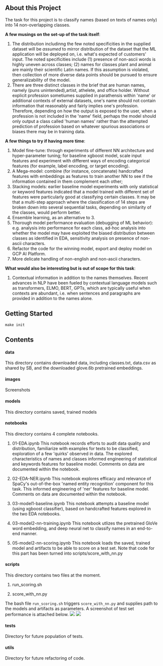 ## About this Project

The task for this project is to classify names (based on texts of names only) into 14 non-overlapping classes.

**A few musings on the set-up of the task itself**:
1. The distribution includinng the few noted specificities in the supplied dataset will be _assumed_ to mirror distribution of the dataset that the ML application will be deployed on, i.e. what's expected of customers' input. The noted specificities include (1) presence of non-ascii words is highly uneven across classes; (2) names for classes plant and animal are mainly their scientific Latin names. If this assumption is violated, then collection of more diverse data points  should be pursued to ensure generalizability of the model.
2. There are three distinct classes in the brief that are human names, namely (puns unintended),artist, athelete, and office holder. Without explicit profession sometiumes supplied in parathensis within 'name' or additional contexts of external datasets, one's name should not contain information that reasonably and fairly implies one's profession. Therefore, depending on how the output is exposed to the user, when a profession is not included in the 'name' field, perhaps the model should only output a class called 'human names' rather than the attempted prediction of profession based on whatever spurious associations or biases there may be in training data.


**A few things to try if having more time**:
1. Model fine-tune: through experiments of different NN architecture and hyper-parameter tuning; for baseline xgboost model, scale input features and experiment with different ways of encoding categorical features (for example, label encoding, or target encoding).
2. A Mega-model: combine (for instance, concatenate) handcrafted features with embeddings as features to train another NN to see if the information contained in them complement each other;
3. Stacking models: earlier baseline model experiments with only statistical or keyword features indicated that a model trained with different set of features were particularly good at classifying certain classes. It may be that a multi-step approach where the classification of 14 steps are broken down into several sequential tasks, depending on similarity of the classes, would perform better.
4. Ensemble learning, as an alternative to 3.
5. Thorough model performance evaluation (debugging of ML behavior): e.g. analysis into performance for each class, ad-hoc analysis into whether the model may have exploited the biased distribution between classes as identified in EDA, sensitivity analysis on presence of non-ascii characters.
6. Refactor the code for the winning model, export and deploy model on GCP AI Platform.
7. More delicate handling of non-english and non-ascii characters.

**What would also be interesting but is out of scope for this task**:
1. Contextual information in addition to the names themselves. Recent advances in NLP have been fueled by contextual language models such as transformers, ELMO, BERT, GPTs, which are typically useful when contexts are abundant, i.e. when sentences and paragraphs are provided in addition to the names alone. 

## Getting Started

```make init```


## Contents
#### data
This directory contains downloaded data, including classes.txt, data.csv as shared by SB, and the downloaded glove.6b pretrained embeddings.

#### images
Screenshots

#### models
This directory contains saved, trained models

#### notebooks
This directory contains 4 complete notebooks.
1. 01-EDA.ipynb
This notebook records efforts to audit data quality and distribution, familiarize with examples for texts to be classified, exploration of a few 'quirks' observed in data. The explored characteristics of names and classes informed engineering of statistical and keywords features for baseline model. Comments on data are documented within the notebook.

2. 02-EDA-NER.ipynb
This notebook explores efficacy and relevance of SpaCy's out-of-the-box 'named entity recognition' component for this task. This informed engineering of 'ner' features for baseline model. Comments on data are documented within the notebook. 

3. 03-model1-baseline.ipynb
This notebook attempts a baseline model (using xgboost classifier), based on handcrafted features explored in the two EDA notebooks.  

4. 03-model2-nn-training.ipynb
This notebook utlizes the pretrained GloVe word embedding, and deep neural net to classify names in an end-to-end manner.

5. 05-model2-nn-scoring.ipynb
This notebook loads the saved, trained model and artifacts to be able to score on a test set. Note that code for this part has been turned into scripts/score_with_nn.py 


#### scripts
This directory contains two files at the moment.
1. run_scoring.sh

2. score_with_nn.py 

The bash file `run_scoring.sh` triggers `score_with_nn.py` and supplies path to the models and artifacts as parameters. A screenshot of test set performance is attached below.
![](images/score_running_pt1.png)
![](images/score_running_pt2.png)

#### tests
Directory for future population of tests.

#### utils
Directory for future refactoring of code.




